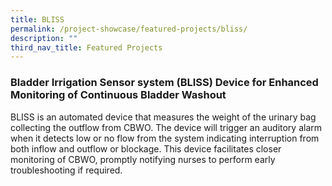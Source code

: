 ```yaml
---
title: BLISS
permalink: /project-showcase/featured-projects/bliss/
description: ""
third_nav_title: Featured Projects
---
```

### Bladder Irrigation Sensor system (BLISS) Device for Enhanced Monitoring of Continuous Bladder Washout

BLISS is an automated device that measures the weight of the urinary bag collecting the outflow from CBWO. The device will trigger an auditory alarm when it detects low or no flow from the system indicating interruption from both inflow and outflow or blockage. This device facilitates closer monitoring of CBWO, promptly notifying nurses to perform early troubleshooting if required.

